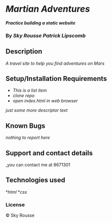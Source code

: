 # _Martian Adventures_

#### _Practice building a static website_

### By _**Sky Rousse Patrick Lipscomb**_

## Description

_A travel site to help you find adventures on Mars_

## Setup/Installation Requirements

* _This is a list item_
* _clone repo_
* _open index.html in web browser_


_just some more descriptor text_

## Known Bugs

_nothing to report here_

## Support and contact details

_you can contact me at 8671301

## Technologies used

*_html_
*_css_


### License

&copy; Sky Rousse
